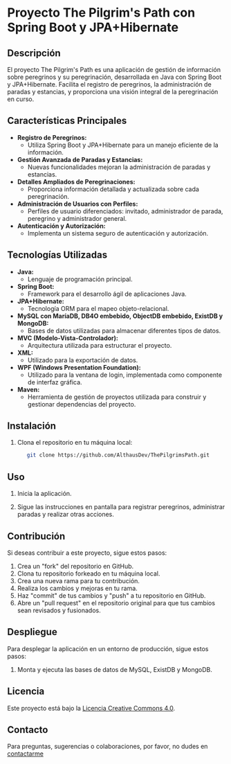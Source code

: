 # Proyecto The Pilgrim's Path con Spring Boot y JPA+Hibernate

## Descripción

El proyecto The Pilgrim's Path es una aplicación de gestión de información sobre peregrinos y su peregrinación, desarrollada en Java con Spring Boot y JPA+Hibernate. Facilita el registro de peregrinos, la administración de paradas y estancias, y proporciona una visión integral de la peregrinación en curso.

## Características Principales

- **Registro de Peregrinos:**
    - Utiliza Spring Boot y JPA+Hibernate para un manejo eficiente de la información.
- **Gestión Avanzada de Paradas y Estancias:**
    - Nuevas funcionalidades mejoran la administración de paradas y estancias.
- **Detalles Ampliados de Peregrinaciones:**
    - Proporciona información detallada y actualizada sobre cada peregrinación.
- **Administración de Usuarios con Perfiles:**
    - Perfiles de usuario diferenciados: invitado, administrador de parada, peregrino y administrador general.
- **Autenticación y Autorización:**
    - Implementa un sistema seguro de autenticación y autorización.

## Tecnologías Utilizadas

- **Java:**
    - Lenguaje de programación principal.
- **Spring Boot:**
    - Framework para el desarrollo ágil de aplicaciones Java.
- **JPA+Hibernate:**
    - Tecnología ORM para el mapeo objeto-relacional.
- **MySQL con MaríaDB, DB4O embebido, ObjectDB embebido, ExistDB y MongoDB:**
    - Bases de datos utilizadas para almacenar diferentes tipos de datos.
- **MVC (Modelo-Vista-Controlador):**
    - Arquitectura utilizada para estructurar el proyecto.
- **XML:**
    - Utilizado para la exportación de datos.
- **WPF (Windows Presentation Foundation):**
    - Utilizado para la ventana de login, implementada como componente de interfaz gráfica.
- **Maven:**
    - Herramienta de gestión de proyectos utilizada para construir y gestionar dependencias del proyecto.

## Instalación

1. Clona el repositorio en tu máquina local:

   ```bash
      git clone https://github.com/AlthausDev/ThePilgrimsPath.git
   ```


## Uso

1. Inicia la aplicación.

2. Sigue las instrucciones en pantalla para registrar peregrinos, administrar paradas y realizar otras acciones.

## Contribución

Si deseas contribuir a este proyecto, sigue estos pasos:

1. Crea un "fork" del repositorio en GitHub.
2. Clona tu repositorio forkeado en tu máquina local.
3. Crea una nueva rama para tu contribución.
4. Realiza los cambios y mejoras en tu rama.
5. Haz "commit" de tus cambios y "push" a tu repositorio en GitHub.
6. Abre un "pull request" en el repositorio original para que tus cambios sean revisados y fusionados.

## Despliegue

Para desplegar la aplicación en un entorno de producción, sigue estos pasos:

1. Monta y ejecuta las bases de datos de MySQL, ExistDB y MongoDB.

## Licencia

Este proyecto está bajo la [Licencia Creative Commons 4.0](LICENSE.md).


## Contacto

Para preguntas, sugerencias o colaboraciones, por favor, no dudes en [contactarme](mailto:samuelalthaus@gmail.com)